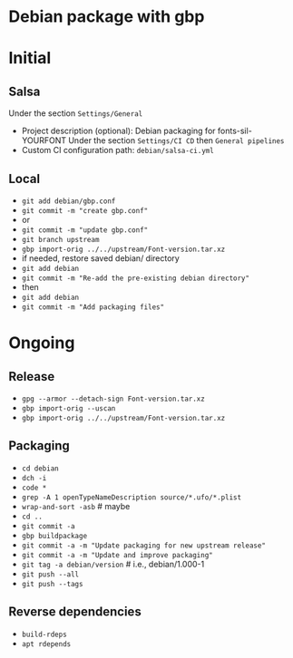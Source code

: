 # Debian package with gbp

# Initial

## Salsa

Under the section `Settings/General`
- Project description (optional): Debian packaging for fonts-sil-YOURFONT
Under the section `Settings/CI CD` then `General pipelines`
- Custom CI configuration path: `debian/salsa-ci.yml`

## Local

- `git add debian/gbp.conf`
- `git commit -m "create gbp.conf"`
- or
- `git commit -m "update gbp.conf"`
- `git branch upstream`
- `gbp import-orig ../../upstream/Font-version.tar.xz`
- if needed, restore saved debian/ directory
- `git add debian`
- `git commit -m "Re-add the pre-existing debian directory"`
- then
- `git add debian`
- `git commit -m "Add packaging files"`

# Ongoing

## Release

- `gpg --armor --detach-sign Font-version.tar.xz`
- `gbp import-orig --uscan`
- `gbp import-orig ../../upstream/Font-version.tar.xz`

## Packaging

- `cd debian`
- `dch -i`
- `code *`
- `grep -A 1 openTypeNameDescription source/*.ufo/*.plist`
- `wrap-and-sort -asb` # maybe
- `cd ..`
- `git commit -a`
- `gbp buildpackage`
- `git commit -a -m "Update packaging for new upstream release"`
- `git commit -a -m "Update and improve packaging"`
- `git tag -a debian/version` # i.e., debian/1.000-1
- `git push --all`
- `git push --tags`

## Reverse dependencies
- `build-rdeps`
- `apt rdepends`
